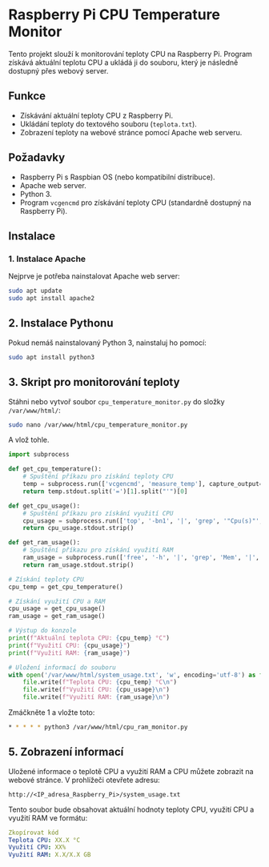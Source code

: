 # Raspberry Pi CPU Temperature Monitor

Tento projekt slouží k monitorování teploty CPU na Raspberry Pi. Program získává aktuální teplotu CPU a ukládá ji do souboru, který je následně dostupný přes webový server.

## Funkce
- Získávání aktuální teploty CPU z Raspberry Pi.
- Ukládání teploty do textového souboru (`teplota.txt`).
- Zobrazení teploty na webové stránce pomocí Apache web serveru.

## Požadavky
- Raspberry Pi s Raspbian OS (nebo kompatibilní distribuce).
- Apache web server.
- Python 3.
- Program `vcgencmd` pro získávání teploty CPU (standardně dostupný na Raspberry Pi).

## Instalace

### 1. Instalace Apache
Nejprve je potřeba nainstalovat Apache web server:

```bash
sudo apt update
sudo apt install apache2
```
## 2. Instalace Pythonu
Pokud nemáš nainstalovaný Python 3, nainstaluj ho pomocí:

```bash
sudo apt install python3
```
## 3. Skript pro monitorování teploty
Stáhni nebo vytvoř soubor `cpu_temperature_monitor.py` do složky `/var/www/html/`:

```bash
sudo nano /var/www/html/cpu_temperature_monitor.py
```

A vlož tohle.

```python
import subprocess

def get_cpu_temperature():
    # Spuštění příkazu pro získání teploty CPU
    temp = subprocess.run(['vcgencmd', 'measure_temp'], capture_output=True, text=True)
    return temp.stdout.split('=')[1].split("'")[0]

def get_cpu_usage():
    # Spuštění příkazu pro získání využití CPU
    cpu_usage = subprocess.run(['top', '-bn1', '|', 'grep', '"Cpu(s)"', '|', 'sed', 's/.*, *\([0-9.]*\)%*id.*/\1/', '|', 'awk', '{print 100 - $1 "%"}'], capture_output=True, text=True)
    return cpu_usage.stdout.strip()

def get_ram_usage():
    # Spuštění příkazu pro získání využití RAM
    ram_usage = subprocess.run(['free', '-h', '|', 'grep', 'Mem', '|', 'awk', '{print $3 "/" $2}'], capture_output=True, text=True)
    return ram_usage.stdout.strip()

# Získání teploty CPU
cpu_temp = get_cpu_temperature()

# Získání využití CPU a RAM
cpu_usage = get_cpu_usage()
ram_usage = get_ram_usage()

# Výstup do konzole
print(f"Aktuální teplota CPU: {cpu_temp} °C")
print(f"Využití CPU: {cpu_usage}")
print(f"Využití RAM: {ram_usage}")

# Uložení informací do souboru
with open('/var/www/html/system_usage.txt', 'w', encoding='utf-8') as file:
    file.write(f"Teplota CPU: {cpu_temp} °C\n")
    file.write(f"Využití CPU: {cpu_usage}\n")
    file.write(f"Využití RAM: {ram_usage}\n")
```
Zmáčkněte 1 a vložte toto:
```bash
* * * * * python3 /var/www/html/cpu_ram_monitor.py
```
## 5. Zobrazení informací
Uložené informace o teplotě CPU a využití RAM a CPU můžete zobrazit na webové stránce. V prohlížeči otevřete adresu:

```arduino
http://<IP_adresa_Raspberry_Pi>/system_usage.txt
```
Tento soubor bude obsahovat aktuální hodnoty teploty CPU, využití CPU a využití RAM ve formátu:

```yaml
Zkopírovat kód
Teplota CPU: XX.X °C
Využití CPU: XX%
Využití RAM: X.X/X.X GB
```
